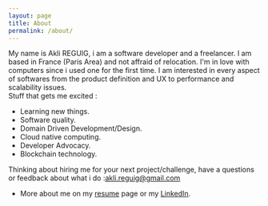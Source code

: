 ```yaml
---
layout: page
title: About
permalink: /about/
---
```


My name is Akli REGUIG, i am a software developer and a freelancer. 
I am based in France (Paris Area) and not affraid of relocation. 
I'm in love with computers since i used one for the first time.
I am interested in every aspect of softwares from the product definition and UX to performance and scalability issues.
<br/> Stuff that gets me excited :
- Learning new things.
- Software quality.
- Domain Driven Development/Design.
- Cloud native computing.
- Developer Advocacy.
- Blockchain technology.

Thinking about hiring me for your next project/challenge, have a questions or feedback about what i do :<a href="mailto:akli.reguig@gmail.com">akli.reguig@gmail.com</a>

- More about me on my <a href="/cv" target="_blank">resume</a> page or my <a href="https://www.linkedin.com/in/areguig">LinkedIn</a>.
